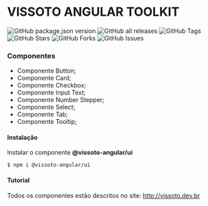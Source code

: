 # VISSOTO ANGULAR TOOLKIT

![GitHub package.json version](https://img.shields.io/github/package-json/v/FlavioVissoto/vissoto-angular-toolkit-ui?color=blue) ![GitHub all releases](https://img.shields.io/github/downloads/FlavioVissoto/vissoto-angular-toolkit-ui/total?color=blue)  ![GitHub Tags](https://img.shields.io/github/tag/FlavioVissoto/vissoto-angular-toolkit-ui?color=blue) ![GitHub Stars](https://img.shields.io/github/stars/FlavioVissoto/vissoto-angular-toolkit-ui?color=blue) ![GitHub Forks](https://img.shields.io/github/forks/FlavioVissoto/vissoto-angular-toolkit-ui?color=blue) ![GitHub Issues](https://img.shields.io/github/issues/FlavioVissoto/vissoto-angular-toolkit-ui?color=blue)

### Componentes

- Componente Button;
- Componente Card;
- Componente Checkbox;
- Componente Input Text;
- Componente Number Stepper;
- Componente Select;
- Componente Tab;
- Componente Tooltip;

#### Instalação

Instalar o componente **@vissoto-angular/ui**

`$ npm i @vissoto-angular/ui`

#### Tutorial
Todos os componentes estão descritos no site: http://vissoto.dev.br
